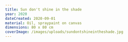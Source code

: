 ```yaml
---
title: Sun don't shine in the shade
year: 2020
dateCreated: 2020-09-01
material: Oil, spraypaint on canvas
dimensions: 80 x 80 cm
coverImage: /images/uploads/sundontshineintheshade.jpg
---
```

